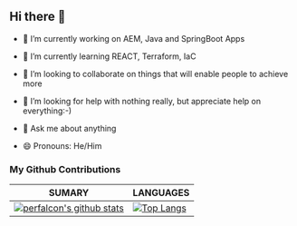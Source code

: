 ## Hi there 👋

<!--
**perfalcon/perfalcon** is a ✨ _special_ ✨ repository because its `README.md` (this file) appears on your GitHub profile.
- 📫 How to reach me: 
- ⚡ Fun fact: ...
Reference: https://github.com/freddydk/freddydk/blob/main/README.md?plain=1
-->


- 🔭 I’m currently working on AEM, Java and SpringBoot Apps
- 🌱 I’m currently learning REACT, Terraform, IaC
- 👯 I’m looking to collaborate on things that will enable people to achieve more
- 🤔 I’m looking for help with nothing really, but appreciate help on everything:-)
- 💬 Ask me about anything

- 😄 Pronouns: He/Him



### My Github Contributions
| **SUMARY**                                                                                                                                              | **LANGUAGES**                                                                                                                                         |
| ------------------------------------------------------------------------------------------------------------------------------------------------------- | ----------------------------------------------------------------------------------------------------------------------------------------------------- |
| [![perfalcon's github stats](https://github-readme-stats.vercel.app/api?username=perfalcon&show_icons=true)](https://github.com/anuraghazra/github-readme-stats) | [![Top Langs](https://github-readme-stats.vercel.app/api/top-langs/?username=perfalcon&layout=compact)](https://github.com/anuraghazra/github-readme-stats)
